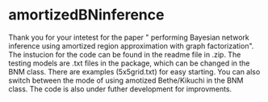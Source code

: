 # amortizedBNinference
Thank you for your intetest for the paper " performing Bayesian network inference using amortized region approximation with graph factorization". 
The instucion for the code can be found in the readme file in .zip. The testing models are .txt files in the package, which can be changed in the BNM class. 
There are examples (5x5grid.txt) for easy starting. You can also switch between the mode of using amotized Bethe/Kikuchi in the BNM class. The code is also under futher development for improvments. 
